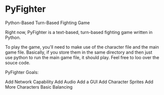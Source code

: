 # PyFighter
Python-Based Turn-Based Fighting Game

Right now, PyFighter is a text-based, turn-based fighting game written in Python.

To play the game, you'll need to make use of the character file and the main game file. 
Basically, if you store them in the same directory and then just use python to run the main game file, it should play.
Feel free to loo over the souce code.

PyFighter Goals:

Add Network Capability
Add Audio
Add a GUI
Add Character Sprites
Add More Characters
Basic Balancing
